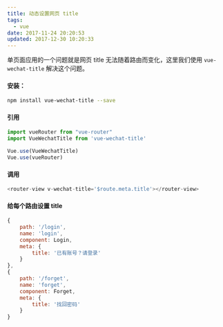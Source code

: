 ```yaml
---
title: 动态设置网页 title
tags:
  - vue
date: 2017-11-24 20:20:53
updated: 2017-12-30 10:20:33
---
```



单页面应用的一个问题就是网页 title 无法随着路由而变化，这里我们使用 `vue-wechat-title` 解决这个问题。

#### 安装：

```sh
npm install vue-wechat-title --save
```

#### 引用
```js
import vueRouter from "vue-router"
import VueWechatTitle from 'vue-wechat-title'

Vue.use(VueWechatTitle)
Vue.use(vueRouter)
```

#### 调用

```js
<router-view v-wechat-title='$route.meta.title'></router-view>
```


#### 给每个路由设置 title

```js
{
    path: '/login',
    name: 'login',
    component: Login,
    meta: {
        title: '已有账号？请登录'
    }
},
{
    path: '/forget',
    name: 'forget',
    component: Forget,
    meta: {
        title: '找回密码'
    }
}
```